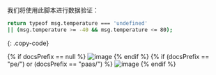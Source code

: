 我们将使用此脚本进行数据验证：

```bash
return typeof msg.temperature === 'undefined'
|| (msg.temperature >= -40 && msg.temperature <= 80);
```
{: .copy-code}

{% if docsPrefix == null %}
![image](/images/user-guide/rule-engine-2-0/tutorials/getting-started/script-config-java-ce.png)
{% endif %}
{% if (docsPrefix == "pe/") or (docsPrefix == "paas/") %}
![image](/images/user-guide/rule-engine-2-0/tutorials/getting-started/script-config-java-pe.png)
{% endif %}